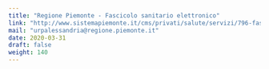 ```yaml
---
title: "Regione Piemonte - Fascicolo sanitario elettronico"
link: "http://www.sistemapiemonte.it/cms/privati/salute/servizi/796-fascicolo-sanitario-elettronico"
mail: "urpalessandria@regione.piemonte.it"
date: 2020-03-31
draft: false
weight: 140
---
```

